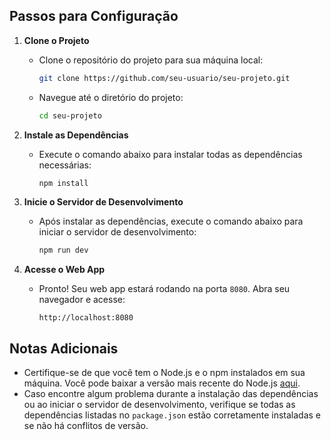 ## Passos para Configuração

1. **Clone o Projeto**
   - Clone o repositório do projeto para sua máquina local:
     ```bash
     git clone https://github.com/seu-usuario/seu-projeto.git
     ```
   - Navegue até o diretório do projeto:
     ```bash
     cd seu-projeto
     ```

2. **Instale as Dependências**
   - Execute o comando abaixo para instalar todas as dependências necessárias:
     ```bash
     npm install
     ```

3. **Inicie o Servidor de Desenvolvimento**
   - Após instalar as dependências, execute o comando abaixo para iniciar o servidor de desenvolvimento:
     ```bash
     npm run dev
     ```

4. **Acesse o Web App**
   - Pronto! Seu web app estará rodando na porta `8080`. Abra seu navegador e acesse:
     ```
     http://localhost:8080
     ```

## Notas Adicionais

- Certifique-se de que você tem o Node.js e o npm instalados em sua máquina. Você pode baixar a versão mais recente do Node.js [aqui](https://nodejs.org/).
- Caso encontre algum problema durante a instalação das dependências ou ao iniciar o servidor de desenvolvimento, verifique se todas as dependências listadas no `package.json` estão corretamente instaladas e se não há conflitos de versão.
